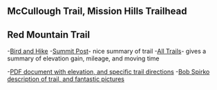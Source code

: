 ## McCullough Trail, Mission Hills Trailhead
## Red Mountain Trail

-[Bird and Hike](https://birdandhike.com/Hike/LAME/BC_RedMtTrail/_RedMtTr.htm)
-[Summit Post](https://www.summitpost.org/red-mountain/781648)- nice summary of trail
-[All Trails](https://www.alltrails.com/explore/recording/red-mountain--69)- gives a summary of elevation gain, mileage, and moving time

-[PDF document with elevation, and specific trail directions](https://www.hikinglasvegas.com/uploads/4/2/0/4/42045421/rbmtn.pdf)
-[Bob Spirko description of trail, and fantastic pictures](http://bobspirko.ca/USTrips/Nevada/RedBlackMtns/RedBlackMtns.htm)
